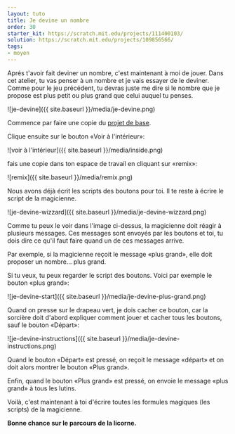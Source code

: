```yaml
---
layout: tuto
title: Je devine un nombre
order: 30
starter_kit: https://scratch.mit.edu/projects/111400103/
solution: https://scratch.mit.edu/projects/109856566/
tags:
- moyen
---
```


Aprés t'avoir fait deviner un nombre, c'est maintenant à moi de jouer.
Dans cet atelier, tu vas penser à un nombre et je vais essayer de le
deviner. Comme pour le jeu précédent, tu devras juste me dire si le
nombre que je propose est plus petit ou plus grand que celui auquel
tu penses.

![je-devine]({{ site.baseurl }}/media/je-devine.png)

Commence par faire une copie du [projet de base]({{page.starter_kit}}).

Clique ensuite sur le bouton «Voir à l'intérieur»:

![voir à l'intérieur]({{ site.baseurl }}/media/inside.png)

fais une copie dans ton espace de travail en cliquant sur «remix»:

![remix]({{ site.baseurl }}/media/remix.png)

Nous avons déjà écrit les scripts des boutons pour toi. Il te reste à
écrire le script de la magicienne.

![je-devine-wizzard]({{ site.baseurl }}/media/je-devine-wizzard.png)

Comme tu peux le voir dans l'image ci-dessus, la magicienne doit réagir
à plusieurs messages. Ces messages sont envoyés par les boutons et toi, tu
dois dire ce qu'il faut faire quand un de ces messages arrive.

Par exemple, si la magicienne reçoit le message «plus grand», elle doit
proposer un nombre... plus grand.

Si tu veux, tu peux regarder le script des boutons. Voici par exemple le
bouton «plus grand»:

![je-devine-start]({{ site.baseurl }}/media/je-devine-plus-grand.png)

Quand on presse sur le drapeau vert, je dois cacher ce bouton, car la sorcière
doit d'abord expliquer comment jouer et cacher tous les boutons, sauf le bouton
«Départ»:

![je-devine-instructions]({{ site.baseurl }}/media/je-devine-instructions.png)

Quand le bouton «Départ» est pressé, on reçoit le message «départ» et on
doit alors montrer le bouton «Plus grand».

Enfin, quand le bouton «Plus grand» est pressé, on envoie le message
«plus grand» à tous les lutins.

Voilà, c'est maintenant à toi d'écrire toutes les formules magiques
(les scripts) de la magicienne.

**Bonne chance sur le parcours de la licorne.**
